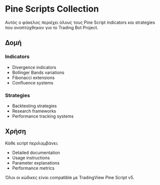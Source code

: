 # Pine Scripts Collection

Αυτός ο φάκελος περιέχει όλους τους Pine Script indicators και strategies που αναπτύχθηκαν για το Trading Bot Project.

## Δομή

### Indicators
- Divergence indicators
- Bollinger Bands variations
- Fibonacci extensions
- Confluence systems

### Strategies
- Backtesting strategies
- Research frameworks
- Performance tracking systems

## Χρήση
Κάθε script περιλαμβάνει:
- Detailed documentation
- Usage instructions
- Parameter explanations
- Performance metrics

Όλοι οι κώδικες είναι compatible με TradingView Pine Script v5.
